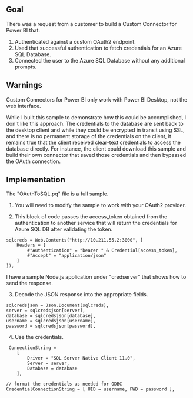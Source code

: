 ## Goal

There was a request from a customer to build a Custom Connector for Power BI that:

1. Authenticated against a custom OAuth2 endpoint.
2. Used that successful authentication to fetch credentials for an Azure SQL Database.
3. Connected the user to the Azure SQL Database without any additional prompts.

## Warnings

Custom Connectors for Power BI only work with Power BI Desktop, not the web interface.

While I built this sample to demonstrate how this could be accomplished, I don't like this approach. The credentials to the database are sent back to the desktop client and while they could be encrypted in transit using SSL, and there is no permanent storage of the credentials on the client, it remains true that the client received clear-text credentials to access the database directly. For instance, the client could download this sample and build their own connector that saved those credentials and then bypassed the OAuth connection.

## Implementation

The "OAuthToSQL.pq" file is a full sample.

1. You will need to modify the sample to work with your OAuth2 provider.

2. This block of code passes the access_token obtained from the authentication to another service that will return the credentials for Azure SQL DB after validating the token.

```
sqlcreds = Web.Contents("http://10.211.55.2:3000", [
    Headers = [
        #"Authentication" = "bearer " & Credential[access_token],
        #"Accept" = "application/json"
    ]
]),
```

I have a sample Node.js application under "credserver" that shows how to send the response.

3. Decode the JSON response into the appropriate fields.

```
sqlcredsjson = Json.Document(sqlcreds),
server = sqlcredsjson[server],
database = sqlcredsjson[database],
username = sqlcredsjson[username],
password = sqlcredsjson[password],
```

4. Use the credentials.

```
 ConnectionString =
    [
        Driver = "SQL Server Native Client 11.0",
        Server = server,
        Database = database
    ],

// format the credentials as needed for ODBC
CredentialConnectionString = [ UID = username, PWD = password ],
```
